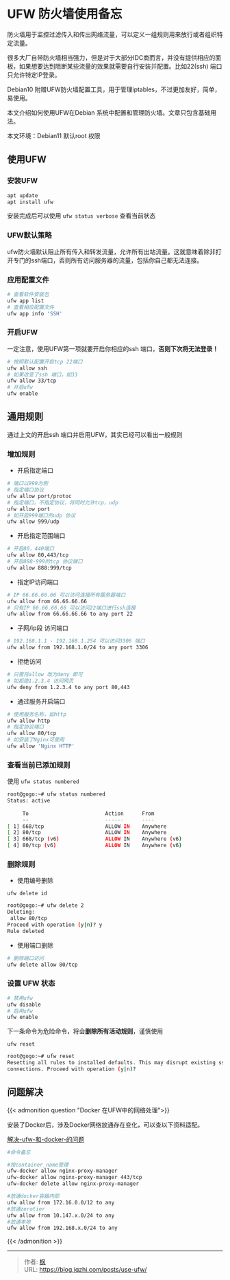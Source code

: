 # UFW 防火墙使用备忘


防火墙用于监控过滤传入和传出网络流量，可以定义一组规则用来放行或者组织特定流量。

很多大厂自带防火墙相当强力，但是对于大部分IDC商而言，并没有提供相应的面板，如果想要达到阻断某些流量的效果就需要自行安装并配置。比如22(ssh) 端口只允许特定IP登录。

Debian10 附赠UFW防火墙配置工具，用于管理iptables，不过更加友好，简单，易使用。

本文介绍如何使用UFW在Debian 系统中配置和管理防火墙。文章只包含基础用法。

本文环境：Debian11 默认root 权限

<!--more-->

## 使用UFW

### 安装UFW

```bash
apt update
apt install ufw
```

安装完成后可以使用 `ufw status verbose` 查看当前状态

### UFW默认策略

ufw防火墙默认阻止所有传入和转发流量，允许所有出站流量。这就意味着除非打开专门的ssh端口，否则所有访问服务器的流量，包括你自己都无法连接。

### 应用配置文件

```bash
# 查看软件安装包
ufw app list
# 查看相应配置文件
ufw app info 'SSH'
```

### 开启UFW

一定注意，使用UFW第一项就要开启你相应的ssh 端口，**否则下次将无法登录！**

```bash
# 按照默认配置开启tcp 22端口
ufw allow ssh
# 如果改变了ssh 端口，如33
ufw allow 33/tcp
# 开启ufw
ufw enable
```

## 通用规则

通过上文的开启ssh 端口并启用UFW，其实已经可以看出一般规则

### 增加规则

- 开启指定端口

```bash
# 端口以999为例
# 指定端口协议
ufw allow port/protoc
# 指定端口，不指定协议，将同时允许tcp，udp
ufw allow port
# 如开启999端口的udp 协议
ufw allow 999/udp
```

- 开启指定范围端口

```bash
# 开启80，440端口
ufw allow 80,443/tcp
# 开启888-999的tcp 协议端口
ufw allow 888:999/tcp
```

- 指定IP访问端口

```bash
# IP 66.66.66.66 可以访问连接所有服务器端口
ufw allow from 66.66.66.66
# 只有IP 66.66.66.66 可以访问22端口进行ssh连接
ufw allow from 66.66.66.66 to any port 22
```

- 子网/ip段 访问端口

```bash
# 192.168.1.1 - 192.168.1.254 可以访问3306 端口
ufw allow from 192.168.1.0/24 to any port 3306
```

- 拒绝访问

```bash
# 只需将allow 改为deny 即可
# 如拒绝1.2.3.4 访问网页
ufw deny from 1.2.3.4 to any port 80,443
```

- 通过服务开启端口

```bash
# 使用服务名称，如http
ufw allow http
# 指定协议端口
ufw allow 80/tcp
# 如安装了Nginx可使用
ufw allow 'Nginx HTTP'
```

### 查看当前已添加规则

使用 `ufw status numbered`

```bash
root@gogo:~# ufw status numbered
Status: active
 
     To                         Action      From
     --                         ------      ----
[ 1] 668/tcp                    ALLOW IN    Anywhere                  
[ 2] 80/tcp                     ALLOW IN    Anywhere                  
[ 3] 668/tcp (v6)               ALLOW IN    Anywhere (v6)             
[ 4] 80/tcp (v6)                ALLOW IN    Anywhere (v6)   
```

### 删除规则

- 使用编号删除

`ufw delete id`

```bash
root@gogo:~# ufw delete 2
Deleting:
 allow 80/tcp
Proceed with operation (y|n)? y
Rule deleted
```

- 使用端口删除

```bash
# 删除端口访问
ufw delete allow 80/tcp
```

### 设置 UFW 状态

```bash
# 禁用ufw
ufw disable
# 启用ufw
ufw enable
```
下一条命令为危险命令，将会**删除所有活动规则**，谨慎使用

`ufw reset`

```bash
root@gogo:~# ufw reset
Resetting all rules to installed defaults. This may disrupt existing ssh
connections. Proceed with operation (y|n)? 
```

## 问题解决

{{< admonition question "Docker 在UFW中的网络处理">}}

安装了Docker后，涉及Docker网络放通存在变化，可以查以下资料适配。

[解决-ufw-和-docker-的问题](https://github.com/chaifeng/ufw-docker#%E8%A7%A3%E5%86%B3-ufw-%E5%92%8C-docker-%E7%9A%84%E9%97%AE%E9%A2%98)

```bash
#命令备忘

#按container_name管理
ufw-docker allow nginx-proxy-manager
ufw-docker allow nginx-proxy-manager 443/tcp
ufw-docker delete allow nginx-proxy-manager

#放通docker容器内部
ufw allow from 172.16.0.0/12 to any
#放通zerotier
ufw allow from 10.147.x.0/24 to any
#放通本地
ufw allow from 192.168.x.0/24 to any
```

{{< /admonition >}}


---

> 作者: [枫](https://github.com/qiuzhi)  
> URL: https://blog.iqzhi.com/posts/use-ufw/  

